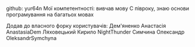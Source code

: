github: yur64n
Мої компетентності: вивчав мову С півроку, знаю основи програмування на багатьох мовах

Додав до власного форку користувачів:
Дем'яненко Анастасія AnastasiaDem
Ляховецький Кирило NightThunder
Симчина Олександр OleksandrSymchyna
 